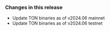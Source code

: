 ### Changes in this release

- Update TON binaries as of v2024.06 mainnet
- Update TON binaries as of v2024.06 testnet